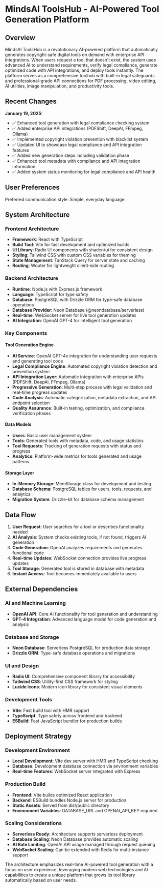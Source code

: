 # MindsAI ToolsHub - AI-Powered Tool Generation Platform

## Overview

MindsAI ToolsHub is a revolutionary AI-powered platform that automatically generates copyright-safe digital tools on demand with enterprise API integrations. When users request a tool that doesn't exist, the system uses advanced AI to understand requirements, verify legal compliance, generate optimized code with API integrations, and deploy tools instantly. The platform serves as a comprehensive toolhub with built-in legal safeguards and professional-grade API connections for PDF processing, video editing, AI utilities, image manipulation, and productivity tools.

## Recent Changes

**January 19, 2025:**
- ✅ Enhanced tool generation with legal compliance checking system
- ✅ Added enterprise API integrations (PDFShift, DeepAI, FFmpeg, Ollama)
- ✅ Implemented copyright violation prevention with blacklist system
- ✅ Updated UI to showcase legal compliance and API integration features
- ✅ Added new generation steps including validation phase
- ✅ Enhanced tool metadata with compliance and API integration information
- ✅ Added system status monitoring for legal compliance and API health

## User Preferences

Preferred communication style: Simple, everyday language.

## System Architecture

### Frontend Architecture
- **Framework**: React with TypeScript
- **Build Tool**: Vite for fast development and optimized builds
- **UI Library**: Radix UI components with shadcn/ui for consistent design
- **Styling**: Tailwind CSS with custom CSS variables for theming
- **State Management**: TanStack Query for server state and caching
- **Routing**: Wouter for lightweight client-side routing

### Backend Architecture
- **Runtime**: Node.js with Express.js framework
- **Language**: TypeScript for type safety
- **Database**: PostgreSQL with Drizzle ORM for type-safe database operations
- **Database Provider**: Neon Database (@neondatabase/serverless)
- **Real-time**: WebSocket server for live tool generation updates
- **AI Integration**: OpenAI GPT-4 for intelligent tool generation

### Key Components

#### Tool Generation Engine
- **AI Service**: OpenAI GPT-4o integration for understanding user requests and generating tool code
- **Legal Compliance Engine**: Automated copyright violation detection and prevention system
- **API Integration Layer**: Automatic integration with enterprise APIs (PDFShift, DeepAI, FFmpeg, Ollama)
- **Progressive Generation**: Multi-step process with legal validation and real-time progress updates
- **Code Analysis**: Automatic categorization, metadata extraction, and API endpoint selection
- **Quality Assurance**: Built-in testing, optimization, and compliance verification phases

#### Data Models
- **Users**: Basic user management system
- **Tools**: Generated tools with metadata, code, and usage statistics
- **Tool Requests**: Tracking of generation requests with status and progress
- **Analytics**: Platform-wide metrics for tools generated and usage patterns

#### Storage Layer
- **In-Memory Storage**: MemStorage class for development and testing
- **Database Schema**: PostgreSQL tables for users, tools, requests, and analytics
- **Migration System**: Drizzle-kit for database schema management

## Data Flow

1. **User Request**: User searches for a tool or describes functionality needed
2. **AI Analysis**: System checks existing tools, if not found, triggers AI generation
3. **Code Generation**: OpenAI analyzes requirements and generates functional code
4. **Real-time Updates**: WebSocket connection provides live progress updates
5. **Tool Storage**: Generated tool is stored in database with metadata
6. **Instant Access**: Tool becomes immediately available to users

## External Dependencies

### AI and Machine Learning
- **OpenAI API**: Core AI functionality for tool generation and understanding
- **GPT-4 Integration**: Advanced language model for code generation and analysis

### Database and Storage
- **Neon Database**: Serverless PostgreSQL for production data storage
- **Drizzle ORM**: Type-safe database operations and migrations

### UI and Design
- **Radix UI**: Comprehensive component library for accessibility
- **Tailwind CSS**: Utility-first CSS framework for styling
- **Lucide Icons**: Modern icon library for consistent visual elements

### Development Tools
- **Vite**: Fast build tool with HMR support
- **TypeScript**: Type safety across frontend and backend
- **ESBuild**: Fast JavaScript bundler for production builds

## Deployment Strategy

### Development Environment
- **Local Development**: Vite dev server with HMR and TypeScript checking
- **Database**: Development database connection via environment variables
- **Real-time Features**: WebSocket server integrated with Express

### Production Build
- **Frontend**: Vite builds optimized React application
- **Backend**: ESBuild bundles Node.js server for production
- **Static Assets**: Served from dist/public directory
- **Environment Variables**: DATABASE_URL and OPENAI_API_KEY required

### Scaling Considerations
- **Serverless Ready**: Architecture supports serverless deployment
- **Database Scaling**: Neon Database provides automatic scaling
- **AI Rate Limiting**: OpenAI API usage managed through request queuing
- **WebSocket Scaling**: Can be extended with Redis for multi-instance support

The architecture emphasizes real-time AI-powered tool generation with a focus on user experience, leveraging modern web technologies and AI capabilities to create a unique platform that grows its tool library automatically based on user needs.